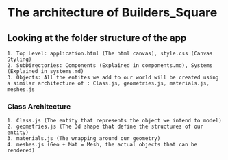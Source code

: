 # The architecture of Builders_Square

## Looking at the folder structure of the app
    1. Top Level: application.html (The html canvas), style.css (Canvas Styling)
    2. SubDirectories: Components (Explained in components.md), Systems (Explained in systems.md)
    3. Objects: All the entites we add to our world will be created using a similar architecture of : Class.js, geometries.js, materials.js, meshes.js

### Class Architecture
    1. Class.js (The entity that represents the object we intend to model)
    2. geometries.js (The 3d shape that define the structures of our entity)
    3. materials.js (The wrapping around our geometry)
    4. meshes.js (Geo + Mat = Mesh, the actual objects that can be rendered)


